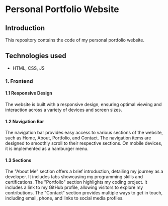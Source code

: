 # Personal Portfolio Website

## Introduction

This repository contains the code of my personal portfolio website.

## Technologies used

- HTML, CSS, JS


### 1. Frontend

#### 1.1 Responsive Design

The website is built with a responsive design, ensuring optimal viewing and interaction across a variety of devices and screen sizes.

#### 1.2 Navigation Bar

The navigation bar provides easy access to various sections of the website, such as Home, About, Portfolio, and Contact. The navigation items are designed to smoothly scroll to their respective sections. On mobile devices, it is implemented as a hamburger menu.

#### 1.3 Sections

The "About Me" section offers a brief introduction, detailing my journey as a developer. It includes tabs showcasing my programming skills and certifications.
The "Portfolio" section highlights my coding project. It includes a link to my GitHub profile, allowing visitors to explore my contributions.
The "Contact" section provides multiple ways to get in touch, including email, phone, and links to social media profiles.
